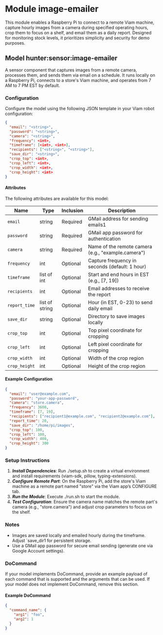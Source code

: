 # Module image-emailer

This module enables a Raspberry Pi to connect to a remote Viam machine, capture hourly images from a camera during specified operating hours, crop them to focus on a shelf, and email them as a daily report. Designed for monitoring stock levels, it prioritizes simplicity and security for demo purposes.

## Model hunter:sensor:image-emailer

A sensor component that captures images from a remote camera, processes them, and sends them via email on a schedule. It runs locally on a Raspberry Pi, connects to a store's Viam machine, and operates from 7 AM to 7 PM EST by default.

### Configuration

Configure the model using the following JSON template in your Viam robot configuration:

```json
{
  "email": "<string>",
  "password": "<string>",
  "camera": "<string>",
  "frequency": <int>,
  "timeframe": [<int>, <int>],
  "recipients": ["<string>", "<string>"],
  "save_dir": "<string>",
  "crop_top": <int>,
  "crop_left": <int>,
  "crop_width": <int>,
  "crop_height": <int>
}
```

#### Attributes

The following attributes are available for this model:

| Name          | Type   | Inclusion | Description                |
|---------------|--------|-----------|----------------------------|
| `email` | string  | Required  | GMail address for sending emails1 |
| `password` | string | Required  | GMail app password for authentication |
| `camera` | string | Required  | Name of the remote camera (e.g., "example.camera") |
| `frequency` | int | Optional  | Capture frequency in seconds (default: 1 hour) |
| `timeframe` | list of int | Optional  | Start and end hours in EST (e.g., [7, 19]) |
| `recipients` | int | Optional  | Email addresses to receive the report |
| `report_time` | list of string | Optional  | Hour (in EST, 0-23) to send daily email |
| `save_dir` | string | Optional  | Directory to save images locally |
| `crop_top` | int | Optional  | Top pixel coordinate for cropping |
| `crop_left` | int | Optional  | Left pixel coordinate for cropping |
| `crop_width` | int | Optional  | Width of the crop region |
| `crop_height` | int | Optional  | Height of the crop region |


#### Example Configuration

```json
{
  "email": "user@example.com",
  "password": "your-app-password",
  "camera": "store.camera",
  "frequency": 3600,
  "timeframe": [7, 19],
  "recipients": ["recipient1@example.com", "recipient2@example.com"],
  "report_time": 20,
  "save_dir": "/home/pi/images",
  "crop_top": 100,
  "crop_left": 100,
  "crop_width": 400,
  "crop_height": 300
}
```

### Setup Instructions

1. ***Install Dependencies***: Run ./setup.sh to create a virtual environment and install requirements (viam-sdk, pillow, typing-extensions).
2. ***Configure Remote Part***: On the Raspberry Pi, add the store's Viam machine as a remote part named "store" via the Viam app’s CONFIGURE tab.
3. ***Run the Module***: Execute ./run.sh to start the module.
4. ***Test Configuration***: Ensure the camera name matches the remote part's camera (e.g., "store.camera") and adjust crop parameters to focus on the shelf.

### Notes
* Images are saved locally and emailed hourly during the timeframe. Adjust `save_dir1 for persistent storage.
* Use a GMail app password for secure email sending (generate one via Google Account settings).

### DoCommand

If your model implements DoCommand, provide an example payload of each command that is supported and the arguments that can be used. If your model does not implement DoCommand, remove this section.

#### Example DoCommand

```json
{
  "command_name": {
    "arg1": "foo",
    "arg2": 1
  }
}
```
